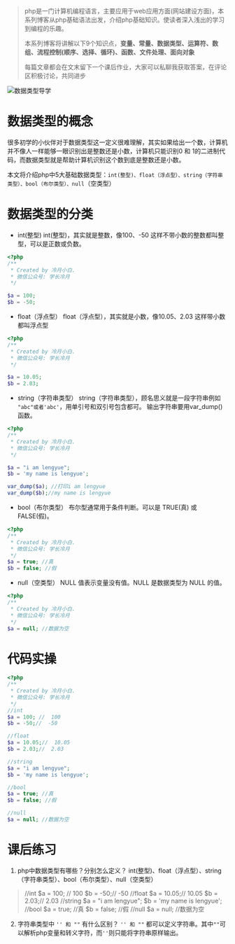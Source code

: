 > php是一门计算机编程语言，主要应用于web应用方面(网站建设方面)，本系列博客从php基础语法出发，介绍php基础知识。使读者深入浅出的学习到编程的乐趣。
> 
> 本系列博客将讲解以下9个知识点，**变量、常量、数据类型、运算符、数组、流程控制(顺序、选择、循环)、函数、文件处理、面向对象**
> 
> 每篇文章都会在文末留下一个课后作业，大家可以私聊我获取答案，在评论区积极讨论，共同进步


![数据类型导学](https://img-blog.csdnimg.cn/img_convert/61b8ff55a23e74252f8e3930b7425fce.png)

# 数据类型的概念
很多初学的小伙伴对于数据类型这一定义很难理解，其实如果给出一个数，计算机并不像人一样能够一眼识别出是整数还是小数，计算机只能识别0 和 1的二进制代码，而数据类型就是帮助计算机识别这个数到底是整数还是小数。

本文将介绍php中5大基础数据类型：`int(整型)、float（浮点型）、string（字符串类型）、bool（布尔类型）、null`（空类型）
# 数据类型的分类

 - int(整型)
int(整型)，其实就是整数，像100、-50 这样不带小数的整数都叫整型，可以是正数或负数。

```php
<?php
/**
 * Created by 冷月小白.
 * 微信公众号: 学长冷月
 */

$a = 100;
$b = -50;
```

 - float（浮点型）
float（浮点型），其实就是小数，像10.05、2.03 这样带小数都叫浮点型

```php
<?php
/**
 * Created by 冷月小白.
 * 微信公众号: 学长冷月
 */

$a = 10.05;
$b = 2.03;
```

 - string（字符串类型）
string（字符串类型），顾名思义就是一段字符串例如 `"abc"或者'abc'`，用单引号和双引号包含都可。
输出字符串要用var_dump()函数。

```php
<?php
/**
 * Created by 冷月小白.
 * 微信公众号: 学长冷月
 */

$a = "i am lengyue";
$b = 'my name is lengyue';

var_dump($a); //打印i am lengyue
var_dump($b);//my name is lengyue
```

 - bool（布尔类型）
 布尔型通常用于条件判断。可以是 TRUE(真) 或 FALSE(假)。

```php
<?php
/**
 * Created by 冷月小白.
 * 微信公众号: 学长冷月
 */
$a = true; //真
$b = false; //假
```

 - null（空类型）
NULL 值表示变量没有值。NULL 是数据类型为 NULL 的值。

```php
<?php
/**
 * Created by 冷月小白.
 * 微信公众号: 学长冷月
 */
$a = null; //数据为空
```
# 代码实操

```php
<?php
/**
 * Created by 冷月小白.
 * 微信公众号: 学长冷月
 */
//int
$a = 100; //  100
$b = -50;//  -50

//float
$a = 10.05;//  10.05
$b = 2.03;//  2.03

//string
$a = "i am lengyue";
$b = 'my name is lengyue';

//bool
$a = true; //真
$b = false; //假

//null
$a = null; //数据为空
```

# 课后练习

 1. php中数据类型有哪些？分别怎么定义？
int(整型)、float（浮点型）、string（字符串类型）、bool（布尔类型）、null（空类型）

> //int
$a = 100; //  100
$b = -50;//  -50
//float
$a = 10.05;//  10.05
$b = 2.03;//  2.03
//string
$a = "i am lengyue";
$b = 'my name is lengyue';
//bool
$a = true; //真
$b = false; //假
//null
$a = null; //数据为空

 2. 字符串类型中 `'' 和 ""`  有什么区别？
 `'' 和 ""` 都可以定义字符串。其中`""`可以解析php变量和转义字符，而`''`则只能将字符串原样输出。
